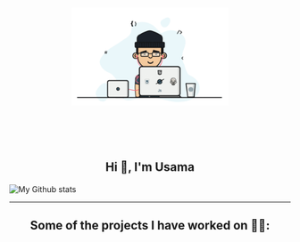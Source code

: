 <p align="center">
  <br><img src="https://github.com/usama-akram-gt/portfolio/blob/main/Developer.gif" width="280px"><br><br>
</p>
<br/>
<br/>
<h2 align="center">Hi 👋, I'm Usama</h1>


<img alt="My Github stats" align="center" border-radius="40px" width="800px" height="200px" src="https://github-readme-stats.vercel.app/api?username=usama-akram-gt&count_private=true&show_icons=true&hide_border=true&theme=react" href="https://github.com/usama-akram-gt"/>


---

<h2 align="center">Some of the projects I have worked on 👨‍💻:</h2>